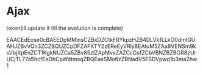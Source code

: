 # Ajax
token(ill update it till the evalution is complete)

EAACEdEose0cBAEEDpMMlnsCZBxDZCtkFRYkpzHZB4DLVk1LLkO0dmIGUAHJZBvVQn3ZCZBQUZCpDFZAFXTY2zEReEyVRly8EAtuM5ZAa8VENSm9ksVbjXpEnZCT1KgkNUZCa5ZBv85zIZApMvxZAZCcGsfZCbVBNZBZBGR8zUrUCjTL77a5hcfEeDhCpWdtmsqZBQEaeSMo6zZBNadV5ESDVpwq1b3ma2hw1
